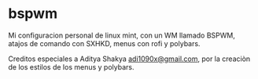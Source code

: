 # bspwm
Mi configuracion personal de linux mint, con un WM llamado BSPWM, atajos de comando con SXHKD, menus con rofi y polybars.

Creditos especiales a Aditya Shakya <adi1090x@gmail.com>, por la creaciòn de los estilos de los menus y polybars.